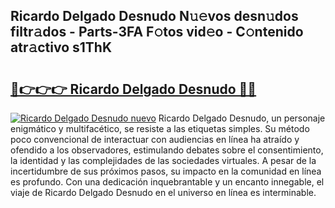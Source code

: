 ## Ricardo Delgado Desnudo N𝚞𝚎vos desn𝚞dos filtr𝚊dos - Parts-3FA F𝚘tos vid𝚎o - C𝚘ntenido atr𝚊ctivo s1ThK

# <h2><a href="http://mb8swz.tromn.icu/?c=Ricardo+Delgado+Desnudo">🔗👉👉👉 Ricardo Delgado Desnudo 🔗🔗</a></h2>

[![Ricardo Delgado Desnudo nuevo](https://i.imgur.com/pEAQMta.gif)](http://mb8swz.tromn.icu/?c=Ricardo+Delgado+Desnudo)
Ricardo Delgado Desnudo, un personaje enigmático y multifacético, se resiste a las etiquetas simples. Su método poco convencional de interactuar con audiencias en línea ha atraído y ofendido a los observadores, estimulando debates sobre el consentimiento, la identidad y las complejidades de las sociedades virtuales. A pesar de la incertidumbre de sus próximos pasos, su impacto en la comunidad en línea es profundo. Con una dedicación inquebrantable y un encanto innegable, el viaje de Ricardo Delgado Desnudo en el universo en línea es interminable.
